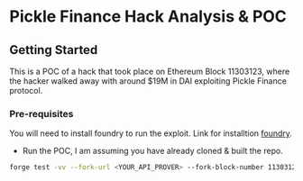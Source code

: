 # Pickle Finance Hack Analysis & POC 

## Getting Started

This is a POC of a hack that took place on Ethereum Block 11303123, where the hacker walked away with around $19M in DAI exploiting Pickle Finance protocol.

### Pre-requisites

You will need to install foundry to run the exploit. Link for installtion [foundry](https://github.com/foundry-rs/foundry).


- Run the POC, I am assuming you have already cloned & built the repo.
```sh
forge test -vv --fork-url <YOUR_API_PROVER> --fork-block-number 11303122 -m pickle
```